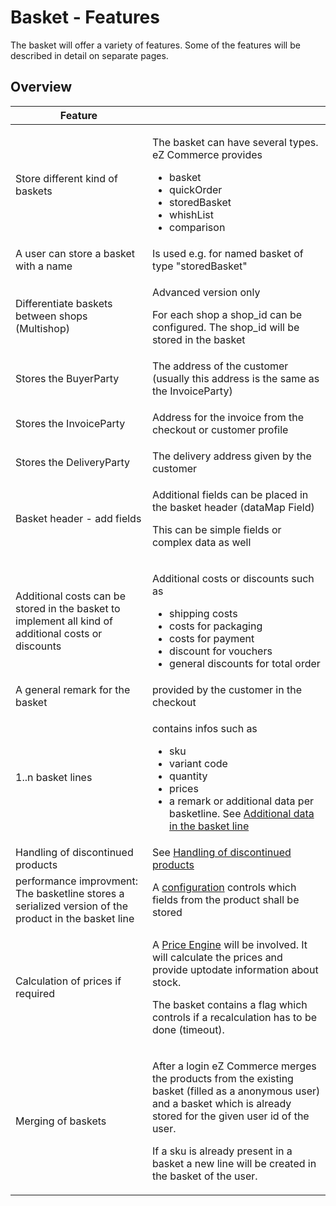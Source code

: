 #  Basket - Features 

The basket will offer a variety of features. Some of the features will be described in detail on separate pages.

## Overview

<table style="width:100%;">
<colgroup>
<col style="width: 43%" />
<col style="width: 56%" />
</colgroup>
<thead>
<tr class="header">
<th>Feature</th>
<th><br />
</th>
</tr>
</thead>
<tbody>
<tr>
<td>Store different kind of baskets</td>
<td><p>The basket can have several types. eZ Commerce provides</p>
<ul>
<li>basket</li>
<li>quickOrder</li>
<li>storedBasket</li>
<li>whishList</li>
<li>comparison</li>
</ul></td>
</tr>
<tr>
<td>A user can store a basket with a name</td>
<td>Is used e.g. for named basket of type "storedBasket"</td>
</tr>
<tr>
<td>Differentiate baskets between shops (Multishop)</td>
<td><p>Advanced version only</p>
<p>For each shop a shop_id can be configured. The shop_id will be stored in the basket</p></td>
</tr>
<tr>
<td>Stores the BuyerParty</td>
<td>The address of the customer (usually this address is the same as the InvoiceParty)</td>
</tr>
<tr>
<td>Stores the InvoiceParty</td>
<td><p>Address for the invoice from the checkout or customer profile</p></td>
</tr>
<tr>
<td>Stores the DeliveryParty</td>
<td>The delivery address given by the customer</td>
</tr>
<tr>
<td>Basket header - add fields</td>
<td><p>Additional fields can be placed in the basket header (dataMap Field)</p>
<p>This can be simple fields or complex data as well</p></td>
</tr>
<tr>
<td>Additional costs can be stored in the basket to implement all kind of additional costs or discounts</td>
<td><p>Additional costs or discounts such as</p>
<ul>
<li>shipping costs</li>
<li>costs for packaging</li>
<li>costs for payment</li>
<li>discount for vouchers</li>
<li>general discounts for total order</li>
</ul></td>
</tr>
<tr>
<td>A general remark for the basket</td>
<td>provided by the customer in the checkout</td>
</tr>
<tr>
<td>1..n basket lines</td>
<td><p>contains infos such as</p>
<ul>
<li>sku</li>
<li>variant code</li>
<li>quantity</li>
<li>prices</li>
<li>a remark or additional data per basketline. See <a href="Additional-data-in-the-basket-line_23560228.html">Additional data in the basket line</a></li>
</ul></td>
</tr>
<tr>
<td>Handling of discontinued products</td>
<td>See <a href="Handling-of-discontinued-products_23561074.html">Handling of discontinued products</a></td>
</tr>
<tr>
<td>performance improvment: The basketline stores a serialized version of the product in the basket line</td>
<td>A <a href="http://confluence.extranet.silversolutions.de:8090/display/EZC14/CatalogElementSerializeService" class="external-link">configuration</a> controls which fields from the product shall be stored</td>
</tr>
<tr>
<td>Calculation of prices if required</td>
<td><p>A <a href="Price-Engine_23560375.html">Price Engine</a> will be involved. It will calculate the prices and provide uptodate information about stock.</p>
<p>The basket contains a flag which controls if a recalculation has to be done (timeout).</p></td>
</tr>
<tr>
<td>Merging of baskets</td>
<td><p>After a login eZ Commerce merges the products from the existing basket (filled as a anonymous user) and a basket which is already stored for the given user id of the user.</p>
<p>If a sku is already present in a basket a new line will be created in the basket of the user.</p></td>
</tr>
</tbody>
</table>
